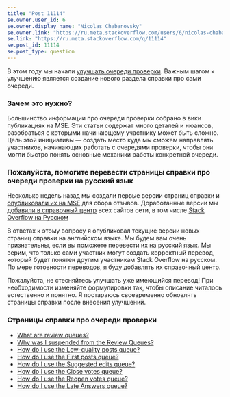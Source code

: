 ```yaml
---
title: "Post 11114"
se.owner.user_id: 6
se.owner.display_name: "Nicolas Chabanovsky"
se.owner.link: "https://ru.meta.stackoverflow.com/users/6/nicolas-chabanovsky"
se.link: "https://ru.meta.stackoverflow.com/q/11114"
se.post_id: 11114
se.post_type: question
---
```

<p>В этом году мы начали <a href="https://meta.stackexchange.com/questions/346901/improving-the-review-queues-project-overview">улучшать очереди проверки</a>. Важным шагом к улучшению является создание нового раздела справки про сами очереди.</p>
<h3>Зачем это нужно?</h3>
<p>Большинство информации про очереди проверки собрано в вики публикациях на MSE. Эти статьи содержат много деталей и нюансов, разобраться с которыми начинающему участнику может быть сложно. Цель этой инициативы — создать место куда мы сможем направлять участников, начинающих работать с очередями проверки, чтобы они могли быстро понять основные механики работы конкретной очереди.</p>
<h3>Пожалуйста, помогите перевести страницы справки про очереди проверки на русский язык</h3>
<p>Несколько недель назад мы создали первые версии страниц справки и <a href="https://meta.stackexchange.com/q/356120/274323">опубликовали их на MSE</a> для сбора отзывов. Доработанные версии мы <a href="https://meta.stackexchange.com/help/review-queues">добавили в справочный центр</a> всех сайтов сети, в том числе <a href="/help/review-queues">Stack Overflow на Русском</a></p>
<p>В ответах к этому вопросу я опубликовал текущие версии новых страниц справки на английском языке. Мы будем вам очень признательны, если вы поможете перевести их на русский язык. Мы верим, что только сами участник могут создать корректный перевод, который будет понятен другим участникам Stack Overflow на русском. По мере готовности переводов, я буду добавлять их справочный центр.</p>
<p>Пожалуйста, не стесняйтесь улучшать уже имеющийся перевод! При необходимости изменяйте формулировки так, чтобы описание читалось естественно и понятно. Я постараюсь своевременно обновлять страницы справки после внесения улучшений.</p>
<h3>Страницы справки про очереди проверки</h3>
<ul>
<li><a href="https://ru.meta.stackoverflow.com/a/11115/6">What are review queues?</a></li>
<li><a href="https://ru.meta.stackoverflow.com/a/11116/6">Why was I suspended from the Review Queues?</a></li>
<li><a href="https://ru.meta.stackoverflow.com/a/11117/6">How do I use the Low-quality posts queue?</a></li>
<li><a href="https://ru.meta.stackoverflow.com/a/11118/6">How do I use the First posts queue?</a></li>
<li><a href="https://ru.meta.stackoverflow.com/a/11119/6">How do I use the Suggested edits queue?</a></li>
<li><a href="https://ru.meta.stackoverflow.com/a/11120/6">How do I use the Close votes queue?</a></li>
<li><a href="https://ru.meta.stackoverflow.com/a/11121/6">How do I use the Reopen votes queue?</a></li>
<li><a href="https://ru.meta.stackoverflow.com/a/11122/6">How do I use the Late Answers queue?</a></li>
</ul>
